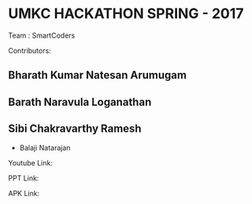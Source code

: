 # UMKC HACKATHON SPRING - 2017

Team : SmartCoders

Contributors:
## Bharath Kumar Natesan Arumugam
## Barath Naravula Loganathan
## Sibi Chakravarthy Ramesh
* Balaji Natarajan

Youtube Link:

PPT Link:

APK Link:
